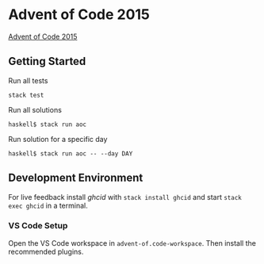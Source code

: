 # Advent of Code 2015

[Advent of Code 2015](https://adventofcode.com/2015)

## Getting Started

Run all tests

    stack test

Run all solutions

    haskell$ stack run aoc

Run solution for a specific day

    haskell$ stack run aoc -- --day DAY

## Development Environment

For live feedback install _ghcid_ with `stack install ghcid` and start
`stack exec ghcid` in a terminal.

### VS Code Setup

Open the VS Code workspace in `advent-of.code-workspace`.
Then install the recommended plugins.
